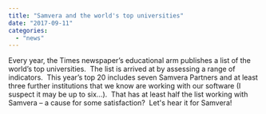 ```yaml
---
title: "Samvera and the world's top universities"
date: "2017-09-11"
categories: 
  - "news"
---
```


Every year, the Times newspaper’s educational arm publishes a list of the world’s top universities.  The list is arrived at by assessing a range of indicators.  This year’s top 20 includes seven Samvera Partners and at least three further institutions that we know are working with our software (I suspect it may be up to six…).  That has at least half the list working with Samvera – a cause for some satisfaction?  Let's hear it for Samvera!
